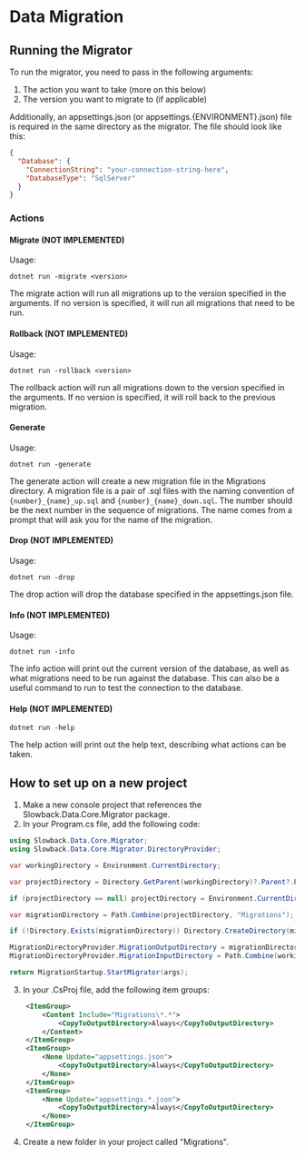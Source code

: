 ﻿# Data Migration

## Running the Migrator

To run the migrator, you need to pass in the following arguments:

1. The action you want to take (more on this below)
2. The version you want to migrate to (if applicable)

Additionally, an appsettings.json (or appsettings.{ENVIRONMENT}.json) file is required in the same directory as the
migrator. The file should look like
this:

```json
{
  "Database": {
    "ConnectionString": "your-connection-string-here",
    "DatabaseType": "SqlServer"
  }
}
```

### Actions

#### Migrate (NOT IMPLEMENTED)

Usage:

```shell
dotnet run -migrate <version>
```

The migrate action will run all migrations up to the version specified in the arguments. If no version is specified, it
will run all migrations that need to be run.

#### Rollback (NOT IMPLEMENTED)

Usage:

```shell
dotnet run -rollback <version>
```

The rollback action will run all migrations down to the version specified in the arguments. If no version is specified,
it will roll back to the previous migration.

#### Generate

Usage:

```
dotnet run -generate
```

The generate action will create a new migration file in the Migrations directory. A migration file is a pair of .sql
files with the naming convention of `{number}_{name}_up.sql` and `{number}_{name}_down.sql`. The number should be the
next number in the sequence of migrations. The name comes from a prompt that will ask you for the name of the migration.

#### Drop (NOT IMPLEMENTED)

Usage:

```shell
dotnet run -drop
```

The drop action will drop the database specified in the appsettings.json file.

#### Info (NOT IMPLEMENTED)

Usage:

```shell
dotnet run -info
```

The info action will print out the current version of the database, as well as what migrations need to be run against
the database. This can also be a useful command to run to test the connection to the database.

#### Help (NOT IMPLEMENTED)

```shell
dotnet run -help
```

The help action will print out the help text, describing what actions can be taken.

## How to set up on a new project

1. Make a new console project that references the Slowback.Data.Core.Migrator package.
2. In your Program.cs file, add the following code:

```csharp
using Slowback.Data.Core.Migrator;
using Slowback.Data.Core.Migrator.DirectoryProvider;

var workingDirectory = Environment.CurrentDirectory;

var projectDirectory = Directory.GetParent(workingDirectory)?.Parent?.Parent?.FullName;

if (projectDirectory == null) projectDirectory = Environment.CurrentDirectory; 

var migrationDirectory = Path.Combine(projectDirectory, "Migrations");

if (!Directory.Exists(migrationDirectory)) Directory.CreateDirectory(migrationDirectory);

MigrationDirectoryProvider.MigrationOutputDirectory = migrationDirectory;
MigrationDirectoryProvider.MigrationInputDirectory = Path.Combine(workingDirectory, "Migrations");

return MigrationStartup.StartMigrator(args);
```

3. In your .CsProj file, add the following item groups:

```xml
    <ItemGroup>
        <Content Include="Migrations\*.*">
            <CopyToOutputDirectory>Always</CopyToOutputDirectory>
        </Content>
    </ItemGroup>
    <ItemGroup>
        <None Update="appsettings.json">
            <CopyToOutputDirectory>Always</CopyToOutputDirectory>
        </None>
    </ItemGroup>
    <ItemGroup>
        <None Update="appsettings.*.json">
            <CopyToOutputDirectory>Always</CopyToOutputDirectory>
        </None>
    </ItemGroup>
```

4. Create a new folder in your project called "Migrations".